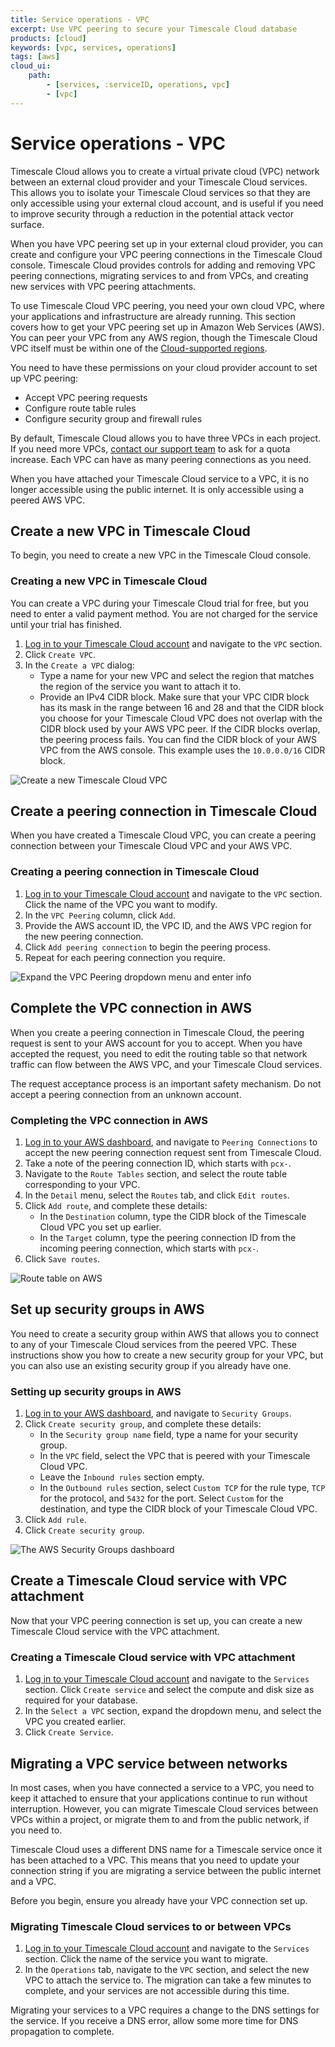 ```yaml
---
title: Service operations - VPC
excerpt: Use VPC peering to secure your Timescale Cloud database
products: [cloud]
keywords: [vpc, services, operations]
tags: [aws]
cloud_ui:
    path:
        - [services, :serviceID, operations, vpc]
        - [vpc]
---
```


# Service operations - VPC

Timescale Cloud allows you to create a virtual private cloud (VPC) network
between an external cloud provider and your Timescale Cloud services. This
allows you to isolate your Timescale Cloud services so that they are only
accessible using your external cloud account, and is useful if you need to
improve security through a reduction in the potential attack vector surface.

When you have VPC peering set up in your external cloud provider, you can create
and configure your VPC peering connections in the Timescale Cloud console.
Timescale Cloud provides controls for adding and removing VPC peering
connections, migrating services to and from VPCs, and creating new services with
VPC peering attachments.

To use Timescale Cloud VPC peering, you need your own cloud VPC, where your
applications and infrastructure are already running. This section covers how to
get your VPC peering set up in Amazon Web Services (AWS). You can peer your VPC
from any AWS region, though the Timescale Cloud VPC itself must be within one of
the [Cloud-supported regions][tsc-regions].

You need to have these permissions on your cloud provider account to set up
VPC peering:

*   Accept VPC peering requests
*   Configure route table rules
*   Configure security group and firewall rules

By default, Timescale Cloud allows you to have three VPCs in each project. If
you need more VPCs, [contact our support team][timescale-support] to ask for a
quota increase. Each VPC can have as many peering connections as you need.

<Highlight type="warning">
When you have attached your Timescale Cloud service to a VPC, it is no longer
accessible using the public internet. It is only accessible using a peered
AWS VPC.
</Highlight>

<Highlight type="cloud" header="Sign up for Timescale Cloud" button="Try for free">
</Highlight>

## Create a new VPC in Timescale Cloud

To begin, you need to create a new VPC in the Timescale Cloud console.

<Procedure>

### Creating a new VPC in Timescale Cloud

<Highlight type="note">
You can create a VPC during your Timescale Cloud trial for free, but you need to
enter a valid payment method. You are not charged for the service until your
trial has finished.
</Highlight>

1.  [Log in to your Timescale Cloud account][cloud-login] and navigate to
    the `VPC` section.
1.  Click `Create VPC`.
1.  In the `Create a VPC` dialog:
    *   Type a name for your new VPC and select the region that matches the
        region of the service you want to attach it to.
    *   Provide an IPv4 CIDR block. Make sure that your VPC CIDR block has its
        mask in the range between 16 and 28 and that the CIDR block you choose
        for your Timescale Cloud VPC does not overlap with the CIDR block used
        by your AWS VPC peer. If the CIDR blocks overlap, the peering process
        fails. You can find the CIDR block of your AWS VPC from the AWS console.
        This example uses the `10.0.0.0/16` CIDR block.

<img class="main-content__illustration" src="https://s3.amazonaws.com/assets.timescale.com/docs/images/tsc-vpc-create.png" alt="Create a new Timescale Cloud VPC"/>

</Procedure>

## Create a peering connection in Timescale Cloud

When you have created a Timescale Cloud VPC, you can create a peering connection
between your Timescale Cloud VPC and your AWS VPC.

<Procedure>

### Creating a peering connection in Timescale Cloud

1.  [Log in to your Timescale Cloud account][cloud-login] and navigate to
    the `VPC` section. Click the name of the VPC you want to modify.
1.  In the `VPC Peering` column, click `Add`.
1.  Provide the AWS account ID, the VPC ID, and the AWS VPC region for the new
    peering connection.
1.  Click `Add peering connection` to begin the peering process.
1.  Repeat for each peering connection you require.

<img class="main-content__illustration" src="https://s3.amazonaws.com/assets.timescale.com/docs/images/tsc-vpc-addpeering.png" alt="Expand the VPC Peering dropdown menu and enter info"/>

</Procedure>

## Complete the VPC connection in AWS

When you create a peering connection in Timescale Cloud, the peering request is
sent to your AWS account for you to accept. When you have accepted the request,
you need to edit the routing table so that network traffic can flow between the
AWS VPC, and your Timescale Cloud services.

<Highlight type="warning">
The request acceptance process is an important safety mechanism. Do not accept a
peering connection from an unknown account.
</Highlight>

<Procedure>

### Completing the VPC connection in AWS

1.  [Log in to your AWS dashboard][aws-dashboard], and navigate
    to `Peering Connections` to accept the new peering connection request sent
    from Timescale Cloud.
1.  Take a note of the peering connection ID, which starts with `pcx-`.
1.  Navigate to the `Route Tables` section, and select the route table
    corresponding to your VPC.
1.  In the `Detail` menu, select the `Routes` tab, and click `Edit routes`.
1.  Click `Add route`, and complete these details:
    *   In the `Destination` column, type the CIDR block of the Timescale Cloud
        VPC you set up earlier.
    *   In the `Target` column, type the peering connection ID from the incoming
        peering connection, which starts with `pcx-`.
1.  Click `Save routes`.

<img class="main-content__illustration" src="https://s3.amazonaws.com/assets.timescale.com/docs/images/aws-vpc-routetable.png" alt="Route table on AWS"/>

</Procedure>

## Set up security groups in AWS

You need to create a security group within AWS that allows you to connect to any
of your Timescale Cloud services from the peered VPC. These instructions show
you how to create a new security group for your VPC, but you can also use an
existing security group if you already have one.

<Procedure>

### Setting up security groups in AWS

1.  [Log in to your AWS dashboard][aws-dashboard], and navigate
    to `Security Groups`.
1.  Click `Create security group`, and complete these details:
    *   In the `Security group name` field, type a name for your security group.
    *   In the `VPC` field, select the VPC that is peered with your Timescale
        Cloud VPC.
    *   Leave the `Inbound rules` section empty.
    *   In the `Outbound rules` section, select `Custom TCP` for the rule
        type, `TCP` for the protocol, and `5432` for the port. Select `Custom`
        for the destination, and type the CIDR block of your Timescale Cloud
        VPC.
1.  Click `Add rule`.
1.  Click `Create security group`.

<img class="main-content__illustration" src="https://s3.amazonaws.com/assets.timescale.com/docs/images/aws-vpc-securitygroup.png" alt="The AWS Security Groups dashboard"/>

</Procedure>

## Create a Timescale Cloud service with VPC attachment

Now that your VPC peering connection is set up, you can create a new Timescale
Cloud service with the VPC attachment.

<Procedure>

### Creating a Timescale Cloud service with VPC attachment

1.  [Log in to your Timescale Cloud account][cloud-login] and navigate to
    the `Services` section. Click `Create service` and select the compute and
    disk size as required for your database.
1.  In the `Select a VPC` section, expand the dropdown menu, and select the VPC
    you created earlier.
1.  Click `Create Service`.

</Procedure>

## Migrating a VPC service between networks

In most cases, when you have connected a service to a VPC, you need to keep it
attached to ensure that your applications continue to run without interruption.
However, you can migrate Timescale Cloud services between VPCs within a project,
or migrate them to and from the public network, if you need to.

<Highlight type="warning">
Timescale Cloud uses a different DNS name for a Timescale service once it has
been attached to a VPC. This means that you need to update your connection
string if you are migrating a service between the public internet and a VPC.
</Highlight>

Before you begin, ensure you already have your VPC connection set up.

<Procedure>

### Migrating Timescale Cloud services to or between VPCs

1.  [Log in to your Timescale Cloud account][cloud-login] and navigate to
    the `Services` section. Click the name of the service you want to migrate.
1.  In the `Operations` tab, navigate to the `VPC` section, and select the new
    VPC to attach the service to. The migration can take a few minutes to
    complete, and your services are not accessible during this time.

<Highlight type="important">
Migrating your services to a VPC requires a change to the DNS settings for the
service. If you receive a DNS error, allow some more time for DNS propagation to
complete.
</Highlight>

</Procedure>

[aws-dashboard]: https://console.aws.amazon.com/vpc/home#PeeringConnections:
[cloud-login]: https://console.cloud.timescale.com/
[timescale-support]: https://www.timescale.com/support
[tsc-regions]: /use-timescale/:currentVersion:/services/regions/
